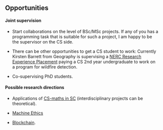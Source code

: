## Opportunities

#### Joint supervision

* Start collaborations on the level of BSc/MSc projects. If any of you has a programming task that is suitable for such a project,
I am happy to be the supervisor on the CS side. 

* There can be other opportunities to get a CS student to work: 
Currently Kirsten Barrett from Geography is supervising a 
[NERC Research Experience Placement](http://www.nerc.ac.uk/funding/available/postgrad/advanced/experience/) 
paying a CS 2nd year undergraduate to work on a program for wildfire detection.

* Co-supervising PhD students.

#### Possible research directions

* Applications of [CS-maths in SC](state-of-the-art.md) (interdisciplinary projects can be theoretical).

* [Machine Ethics](machine-ethics.md)

* [Blockchain](blockchain-smart-contracts.md).
